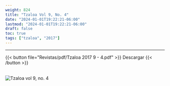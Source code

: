 ```yaml
---
weight: 824
title: "Tzaloa Vol 9, No. 4"
date: "2024-01-01T19:22:21-06:00"
lastmod: "2024-01-01T19:22:21-06:00"
draft: false
toc: true
tags: ["tzaloa", "2017"]
---
```

- - - - - - - - -
{{< button file="Revistas/pdf/Tzaloa 2017 9 - 4.pdf" >}}   Descargar {{< /button >}} 
######
![Tzaloa vol 9, no. 4](images/portada/9-4.jpeg)